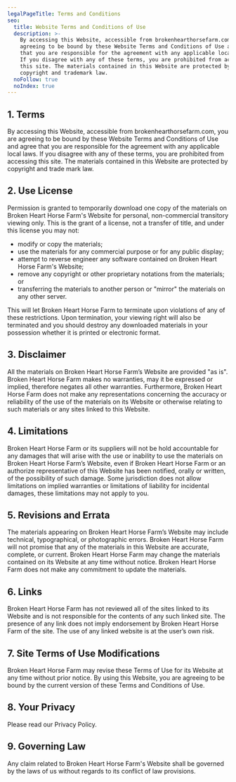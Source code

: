 ```yaml
---
legalPageTitle: Terms and Conditions
seo:
  title: Website Terms and Conditions of Use
  description: >-
    By accessing this Website, accessible from brokenhearthorsefarm.com, you are
    agreeing to be bound by these Website Terms and Conditions of Use and agree
    that you are responsible for the agreement with any applicable local laws.
    If you disagree with any of these terms, you are prohibited from accessing
    this site. The materials contained in this Website are protected by
    copyright and trademark law.
  noFollow: true
  noIndex: true
---
```


## 1. Terms

By accessing this Website, accessible from brokenhearthorsefarm.com,&#x20;
you are agreeing to be bound by these Website Terms and Conditions of&#x20;
Use and agree that you are responsible for the agreement with any&#x20;
applicable local laws. If you disagree with any of these terms, you are&#x20;
prohibited from accessing this site. The materials contained in this&#x20;
Website are protected by copyright and trade mark law.

## 2. Use License

Permission is granted to temporarily download one copy of the&#x20;
materials on Broken Heart Horse Farm's Website for personal,&#x20;
non-commercial transitory viewing only. This is the grant of a license,&#x20;
not a transfer of title, and under this license you may not:

*   modify or copy the materials;
*   use the materials for any commercial purpose or for any public display;
*   attempt to reverse engineer any software contained on Broken Heart Horse Farm's Website;
*   remove any copyright or other proprietary notations from the materials; or
*   transferring the materials to another person or "mirror" the materials on any other server.

This will let Broken Heart Horse Farm to terminate upon violations of
&#x20;any of these restrictions. Upon termination, your viewing right will&#x20;
also be terminated and you should destroy any downloaded materials in&#x20;
your possession whether it is printed or electronic format.&#x20;

## 3. Disclaimer

All the materials on Broken Heart Horse Farm’s Website are provided&#x20;
"as is". Broken Heart Horse Farm makes no warranties, may it be&#x20;
expressed or implied, therefore negates all other warranties.&#x20;
Furthermore, Broken Heart Horse Farm does not make any representations&#x20;
concerning the accuracy or reliability of the use of the materials on&#x20;
its Website or otherwise relating to such materials or any sites linked&#x20;
to this Website.

## 4. Limitations

Broken Heart Horse Farm or its suppliers will not be hold accountable
&#x20;for any damages that will arise with the use or inability to use the&#x20;
materials on Broken Heart Horse Farm’s Website, even if Broken Heart&#x20;
Horse Farm or an authorize representative of this Website has been&#x20;
notified, orally or written, of the possibility of such damage. Some&#x20;
jurisdiction does not allow limitations on implied warranties or&#x20;
limitations of liability for incidental damages, these limitations may&#x20;
not apply to you.

## 5. Revisions and Errata

The materials appearing on Broken Heart Horse Farm’s Website may&#x20;
include technical, typographical, or photographic errors. Broken Heart&#x20;
Horse Farm will not promise that any of the materials in this Website&#x20;
are accurate, complete, or current. Broken Heart Horse Farm may change&#x20;
the materials contained on its Website at any time without notice.&#x20;
Broken Heart Horse Farm does not make any commitment to update the&#x20;
materials.

## 6. Links

Broken Heart Horse Farm has not reviewed all of the sites linked to&#x20;
its Website and is not responsible for the contents of any such linked&#x20;
site. The presence of any link does not imply endorsement by Broken&#x20;
Heart Horse Farm of the site. The use of any linked website is at the&#x20;
user’s own risk.

## 7. Site Terms of Use Modifications

Broken Heart Horse Farm may revise these Terms of Use for its Website
&#x20;at any time without prior notice. By using this Website, you are&#x20;
agreeing to be bound by the current version of these Terms and&#x20;
Conditions of Use.

## 8. Your Privacy

Please read our Privacy Policy.

## 9. Governing Law

Any claim related to Broken Heart Horse Farm's Website shall be&#x20;
governed by the laws of us without regards to its conflict of law&#x20;
provisions.
